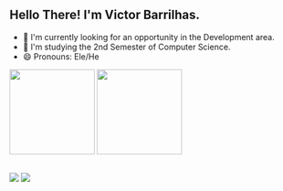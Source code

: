 ## Hello There! I'm Victor Barrilhas.


- 🔭 I'm currently looking for an opportunity in the Development area.
- 🌱 I'm studying the 2nd Semester of Computer Science. 
- 😄 Pronouns: Ele/He

 <div>
  <img height="149em" src="https://github-readme-stats.vercel.app/api?username=victorbarrilhas&show_icons=true&theme=dark&include_all_commits=true&count_private=true">
  <img height="149em" src="https://github-readme-stats.vercel.app/api/top-langs/?username=victorbarrilhas&layout=compact&langs_count=7&theme=dark">
</div>
  
  ##
  
<div>
    <a href = "mailto:vbarrilhas@gmail.com"><img src="https://img.shields.io/badge/-Gmail-%23333?style=for-the-badge&logo=gmail&logoColor=red" target="_blank"></a>
  <a href="https://www.linkedin.com/in/victor-barrilhas-832955203/" target="_blank"><img src="https://img.shields.io/badge/-LinkedIn-%230077B5?style=for-the-badge&logo=linkedin&logoColor=white" target="_blank"></a>
</div>


